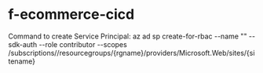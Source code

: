 # f-ecommerce-cicd

Command to create Service Principal: az ad sp create-for-rbac --name "" --sdk-auth --role contributor --scopes /subscriptions//resourcegroups/{rgname}/providers/Microsoft.Web/sites/{sitename}
